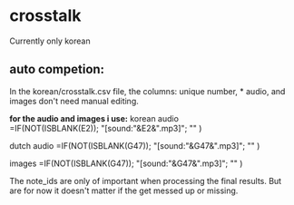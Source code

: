 # crosstalk
Currently only korean


## auto competion:
In the korean/crosstalk.csv file, the columns: unique number, * audio, and images don't need manual editing.

**for the audio and images i use:**
korean audio	
=IF(NOT(ISBLANK(E2)); "[sound:"&E2&".mp3]"; "" )

dutch audio	
=IF(NOT(ISBLANK(G47)); "[sound:"&G47&".mp3]"; "" )

images
=IF(NOT(ISBLANK(G47)); "[sound:"&G47&".mp3]"; "" )

The note_ids are only of important when processing the final results. But are for now it doesn't matter if the get messed up or missing.
